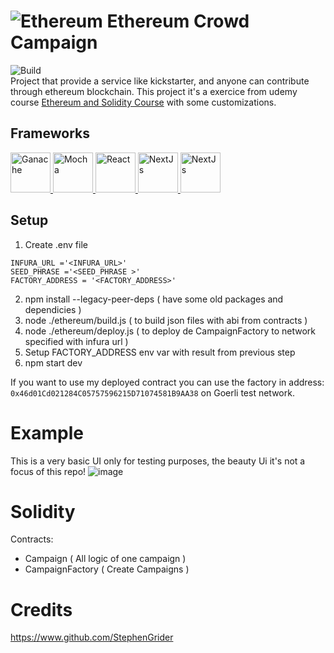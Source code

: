 # ![Ethereum](https://s2.coinmarketcap.com/static/img/coins/64x64/1027.png) Ethereum Crowd Campaign 
![Build](https://github.com/LeoBurn/ethereum-campaign/actions/workflows/node.js.yml/badge.svg) 
</br>
Project that provide a service like kickstarter, and anyone can contribute through ethereum blockchain.
This project it's a exercice from udemy course  <a href="https://www.udemy.com/course/ethereum-and-solidity-the-complete-developers-guide/">Ethereum and Solidity Course</a> with some customizations.

<h2>Frameworks</h2>

<div>
<a href="https://trufflesuite.com/docs/ganache/">
  <img src="https://trufflesuite.com/img/ganache-logo-dark.svg" alt="Ganache" width="64px;" height="64px;"/>
</a>
<a href="https://mochajs.org/">
  <img src="https://camo.githubusercontent.com/58045a79a69afea4cab1cea6def6d911fba3956cf5fd683addf41c032aa64088/68747470733a2f2f636c6475702e636f6d2f78465646784f696f41552e737667" alt="Mocha" width="64px;" height="64px;"/>
</a>

<a href="https://reactjs.org/">
  <img src="https://camo.githubusercontent.com/abd19bd0c5030c8d874ed7073f1815d777004451d5967c447386840b80624569/68747470733a2f2f63646e2e61757468302e636f6d2f626c6f672f72656163742d6a732f72656163742e706e67" alt="React" width="64px;" height="64px;"/>
</a>

<a href="https://nextjs.org/">
  <img src="https://camo.githubusercontent.com/e1e113df83e7731fdb90f6f0ab2eeb155fd1b48c27d99814dcf1c23c0acdc6a2/68747470733a2f2f6173736574732e76657263656c2e636f6d2f696d6167652f75706c6f61642f76313636323133303535392f6e6578746a732f49636f6e5f6461726b5f6261636b67726f756e642e706e67" alt="NextJs" width="64px;" height="64px;"/>
</a>

<a href="https://react.semantic-ui.com/">
  <img src="https://react.semantic-ui.com/logo.png" alt="NextJs" width="64px;" height="64px;"/>
</a>

</div>

## Setup 
1. Create .env file
```
INFURA_URL ='<INFURA_URL>'
SEED_PHRASE ='<SEED_PHRASE >'
FACTORY_ADDRESS = '<FACTORY_ADDRESS>'
```
2. npm install --legacy-peer-deps ( have some old packages and dependicies )
3. node ./ethereum/build.js ( to build json files with abi from contracts )
4. node ./ethereum/deploy.js ( to deploy de CampaignFactory to network specified with infura url )
5. Setup FACTORY_ADDRESS env var with result from previous step
6. npm start dev

If you want to use my deployed contract you can use the factory in address: ``` 0x46d01Cd021284C05757596215D71074581B9AA38 ``` on Goerli test network.


# Example
This is a very basic UI only for testing purposes, the beauty Ui it's not a focus of this repo!
![image](https://user-images.githubusercontent.com/915683/210184308-605ee3dd-108c-4179-b4f0-ead144315141.png)


# Solidity

Contracts:
 * Campaign ( All logic of one campaign )
 * CampaignFactory ( Create Campaigns )
 
 # Credits

https://www.github.com/StephenGrider
